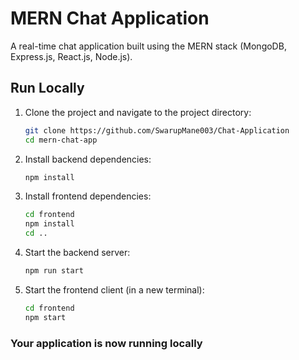 # MERN Chat Application

A real-time chat application built using the MERN stack (MongoDB, Express.js, React.js, Node.js).

## Run Locally

1. Clone the project and navigate to the project directory:

   ```bash
   git clone https://github.com/SwarupMane003/Chat-Application
   cd mern-chat-app
   ```

2. Install backend dependencies:

   ```bash
   npm install
   ```

3. Install frontend dependencies:

   ```bash
   cd frontend
   npm install
   cd ..
   ```

4. Start the backend server:

   ```bash
   npm run start
   ```

5. Start the frontend client (in a new terminal):

   ```bash
   cd frontend
   npm start
   ```

### Your application is now running locally
